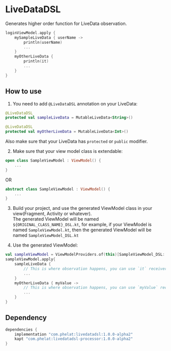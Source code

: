 # LiveDataDSL
Generates higher order function for LiveData observation.
```kotlin
loginViewModel.apply {
    mySampleLiveData { userName ->
        println(userName)
        ...
    }
    myOtherLiveData {
        println(it)
        ...
    }
}
```


## How to use  
1. You need to add `@LiveDataDSL` annotation on your LiveData:  
```kotlin
@LiveDataDSL
protected val sampleLiveData = MutableLiveData<String>()

@LiveDataDSL
protected val myOtherLiveData = MutableLiveData<Int>()
```
Also make sure that your LiveData has `protected` or `public` modifier.

2. Make sure that your view model class is extendable:
```kotlin
open class SampleViewModel : ViewModel() {
    ...
}
```
OR
```kotlin
abstract class SampleViewModel : ViewModel() {
    ...
}
```

3. Build your project, and use the generated ViewModel class in your view(Fragment, Activity or whatever).  
The generated ViewModel will be named `${ORIGINAL_CLASS_NAME}_DSL.kt`, for example, if your ViewModel is named `SampleViewModel.kt`, then the generated ViewModel will be named `SampleViewModel_DSL.kt`

4. Use the generated ViewModel:
```kotlin
val sampleViewModel = ViewModelProviders.of(this)[SampleViewModel_DSL::class.java]
sampleViewModel.apply{
    sampleLiveData {
        // This is where observation happens, you can use `it` receiver as observed value
        ...
    }
    myOtherLiveData { myValue ->
        // This is where observation happens, you can use `myValue` receiver as observed value
        ...
    }
}
```

## Dependency
```groovy
dependencies {
    implementation "com.phelat:livedatadsl:1.0.0-alpha2"
    kapt "com.phelat:livedatadsl-processor:1.0.0-alpha2"
}
```
